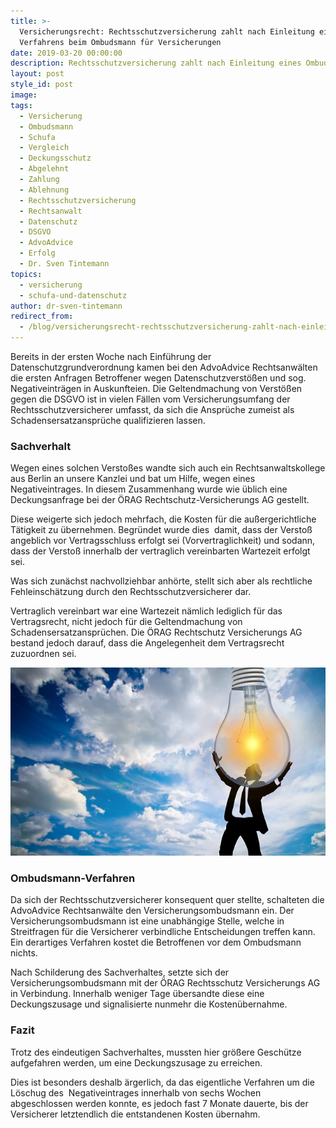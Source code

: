 ```yaml
---
title: >-
  Versicherungsrecht: Rechtsschutzversicherung zahlt nach Einleitung eines
  Verfahrens beim Ombudsmann für Versicherungen
date: 2019-03-20 00:00:00
description: Rechtsschutzversicherung zahlt nach Einleitung eines Ombudsmannverfahrens
layout: post
style_id: post
image:
tags:
  - Versicherung
  - Ombudsmann
  - Schufa
  - Vergleich
  - Deckungsschutz
  - Abgelehnt
  - Zahlung
  - Ablehnung
  - Rechtsschutzversicherung
  - Rechtsanwalt
  - Datenschutz
  - DSGVO
  - AdvoAdvice
  - Erfolg
  - Dr. Sven Tintemann
topics:
  - versicherung
  - schufa-und-datenschutz
author: dr-sven-tintemann
redirect_from:
  - /blog/versicherungsrecht-rechtsschutzversicherung-zahlt-nach-einleitung-eines-verfahrens-beim-ombudsmann-für-versicherungen/
---
```


Bereits in der ersten Woche nach Einf&uuml;hrung der Datenschutzgrundverordnung kamen bei den AdvoAdvice Rechtsanw&auml;lten die ersten Anfragen Betroffener wegen Datenschutzverst&ouml;&szlig;en und sog. Negativeintr&auml;gen in Auskunfteien. Die Geltendmachung von Verst&ouml;&szlig;en gegen die DSGVO ist in vielen F&auml;llen vom Versicherungsumfang der Rechtsschutzversicherer umfasst, da sich die Anspr&uuml;che zumeist als Schadensersatzanspr&uuml;che qualifizieren lassen.

### Sachverhalt&nbsp;

Wegen eines solchen Versto&szlig;es wandte sich auch ein Rechtsanwaltskollege aus Berlin an unsere Kanzlei und bat um Hilfe, wegen eines Negativeintrages. In diesem Zusammenhang wurde wie &uuml;blich eine Deckungsanfrage bei der &Ouml;RAG Rechtschutz-Versicherungs AG gestellt.

Diese weigerte sich jedoch mehrfach, die Kosten f&uuml;r die au&szlig;ergerichtliche T&auml;tigkeit zu &uuml;bernehmen. Begr&uuml;ndet wurde dies&nbsp; damit, dass der Versto&szlig; angeblich vor Vertragsschluss erfolgt sei (Vorvertraglichkeit) und sodann, dass der Versto&szlig; innerhalb der vertraglich vereinbarten Wartezeit erfolgt sei.

Was sich zun&auml;chst nachvollziehbar anh&ouml;rte, stellt sich aber als rechtliche Fehleinsch&auml;tzung durch den Rechtsschutzversicherer dar.

Vertraglich vereinbart war eine Wartezeit n&auml;mlich lediglich f&uuml;r das Vertragsrecht, nicht jedoch f&uuml;r die Geltendmachung von Schadensersatzanspr&uuml;chen. Die &Ouml;RAG Rechtschutz Versicherungs AG bestand jedoch darauf, dass die Angelegenheit dem Vertragsrecht zuzuordnen sei.&nbsp;

![](/uploads/person-3062271-640-2.jpg)

### Ombudsmann-Verfahren

Da sich der Rechtsschutzversicherer konsequent quer stellte, schalteten die AdvoAdvice Rechtsanw&auml;lte den Versicherungsombudsmann ein. Der Versicherungsombudsmann ist eine unabh&auml;ngige Stelle, welche in Streitfragen f&uuml;r die Versicherer verbindliche Entscheidungen treffen kann. Ein derartiges Verfahren kostet die Betroffenen vor dem Ombudsmann nichts.&nbsp;

Nach Schilderung des Sachverhaltes, setzte sich der Versicherungsombudsmann mit der &Ouml;RAG Rechtsschutz Versicherungs AG in Verbindung. Innerhalb weniger Tage &uuml;bersandte diese eine Deckungszusage und signalisierte nunmehr die Kosten&uuml;bernahme.&nbsp;

### Fazit

Trotz des eindeutigen Sachverhaltes, mussten hier gr&ouml;&szlig;ere Gesch&uuml;tze aufgefahren werden, um eine Deckungszusage zu erreichen.

Dies ist besonders deshalb &auml;rgerlich, da das eigentliche Verfahren um die L&ouml;schug des&nbsp; Negativeintrages innerhalb von sechs Wochen abgeschlossen werden konnte, es jedoch fast 7 Monate dauerte, bis der Versicherer letztendlich die entstandenen Kosten &uuml;bernahm.&nbsp;

&nbsp;